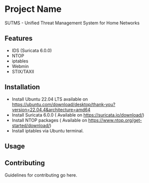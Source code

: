 # Project Name
SUTMS - Unified Threat Management System for Home Networks

## Features

- IDS (Suricata 6.0.0)
- NTOP
- iptables
- Webmin
- STIX/TAXII

## Installation

- Install Ubuntu 22.04 LTS available on https://ubuntu.com/download/desktop/thank-you?version=22.04.4&architecture=amd64
- Install Suricata 6.0.0 ( Available on https://suricata.io/download/)
- Install NTOP packages ( Available on https://www.ntop.org/get-started/download/)
- Install iptables via Ubuntu terminal.

## Usage



## Contributing

Guidelines for contributing go here.


